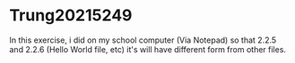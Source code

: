 # Trung20215249
In this exercise, i did on my school computer (Via Notepad) so that 2.2.5 and 2.2.6 (Hello World file, etc) it's will have different form from other files.
